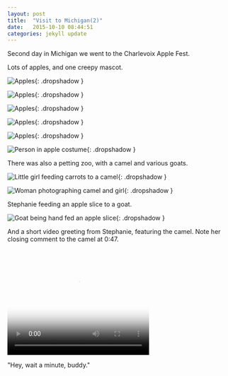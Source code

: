 ```yaml
---
layout: post
title:  "Visit to Michigan(2)"
date:   2015-10-10 08:44:51
categories: jekyll update
---
```

Second day in Michigan we went to the Charlevoix Apple Fest.  

Lots of apples, and one creepy mascot.  

![Apples](/images/2015-10-10-apple_fest/apples1.png){: .dropshadow }  

![Apples](/images/2015-10-10-apple_fest/apples2.png){: .dropshadow }  

![Apples](/images/2015-10-10-apple_fest/apples3.png){: .dropshadow }  

![Apples](/images/2015-10-10-apple_fest/apples4.png){: .dropshadow }  

![Apples](/images/2015-10-10-apple_fest/apples5.png){: .dropshadow }  

![Person in apple costume](/images/2015-10-10-apple_fest/mascot.png){: .dropshadow }  

There was also a petting zoo, with a camel and various goats.  

![Little girl feeding carrots to a camel](/images/2015-10-10-apple_fest/camel1.png){: .dropshadow }  

![Woman photographing camel and girl](/images/2015-10-10-apple_fest/camel2.png){: .dropshadow }  

Stephanie feeding an apple slice to a goat.  

![Goat being hand fed an apple slice](/images/2015-10-10-apple_fest/goat.png){: .dropshadow }  

And a short video greeting from Stephanie, featuring the camel.  Note her closing comment to the camel at 0:47.  

<video width="320" height="240" poster="/video/camel1.png" controls>
  <source src="/video/camel1.mp4" type="video/mp4">
  <source src="/video/camel1.webm" type="video/webm">
Your browser does not support the video tag.
</video>  

"Hey, wait a minute, buddy."




